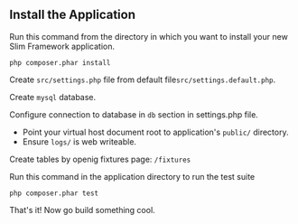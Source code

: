## Install the Application

Run this command from the directory in which you want to install your new Slim Framework application.

    php composer.phar install 

Create `src/settings.php` file from default file`src/settings.default.php`.

Create `mysql` database.

Configure connection to database in `db` section in settings.php file.

* Point your virtual host document root to application's `public/` directory.
* Ensure `logs/` is web writeable.

Create tables by openig fixtures page: `/fixtures`

Run this command in the application directory to run the test suite

	php composer.phar test

That's it! Now go build something cool.
